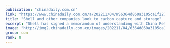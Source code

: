 ```yaml
---
publication: "chinadaily.com.cn"
link: "https://www.chinadaily.com.cn/a/202211/04/WS6364d860a3105ca1f22741eb.html"
title: "Shell and other companies look to carbon capture and storage"
excerpt: "Shell has signed a memorandum of understanding with China Petrochemical Corp, China Baowu Steel Group Corp and BASF to explore the feasibility of developing an open-source carbon capture, utilization and storage (CCUS) project in the East China region, the company said on Friday."
image: "http://img2.chinadaily.com.cn/images/202211/04/6364d860a3105ca157bffc0c.jpeg"
group: con
rank: 8
---
```

